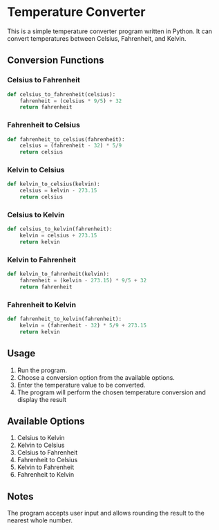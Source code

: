 # Temperature Converter

This is a simple temperature converter program written in Python. It can convert temperatures between Celsius, Fahrenheit, and Kelvin.

## Conversion Functions

### Celsius to Fahrenheit

```python
def celsius_to_fahrenheit(celsius):
    fahrenheit = (celsius * 9/5) + 32
    return fahrenheit
```
### Fahrenheit to Celsius

```python
def fahrenheit_to_celsius(fahrenheit):
    celsius = (fahrenheit - 32) * 5/9
    return celsius
```
### Kelvin to Celsius

```python
def kelvin_to_celsius(kelvin):
    celsius = kelvin - 273.15
    return celsius
```
### Celsius to Kelvin

```python
def celsius_to_kelvin(fahrenheit):
    kelvin = celsius + 273.15
    return kelvin
```
### Kelvin to Fahrenheit

```python
def kelvin_to_fahrenheit(kelvin):
    fahrenheit = (kelvin - 273.15) * 9/5 + 32
    return fahrenheit
```
### Fahrenheit to Kelvin

```python
def fahrenheit_to_kelvin(fahrenheit):
    kelvin = (fahrenheit - 32) * 5/9 + 273.15
    return kelvin
```

## Usage

1. Run the program.
2. Choose a conversion option from the available options.
3. Enter the temperature value to be converted.
4. The program will perform the chosen temperature conversion and display the result

## Available Options

1. Celsius to Kelvin
2. Kelvin to Celsius
3. Celsius to Fahrenheit
4. Fahrenheit to Celsius
5. Kelvin to Fahrenheit
6. Fahrenheit to Kelvin

## Notes

The program accepts user input and allows rounding the result to the nearest whole number.
